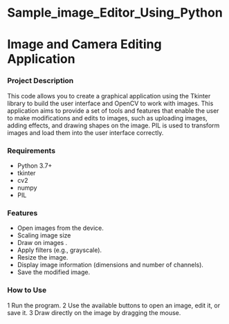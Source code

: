 # Sample_image_Editor_Using_Python

# Image and Camera Editing Application

### Project Description
This code allows you to create a graphical application using the Tkinter library to build the user interface and OpenCV to work with images. This application aims to provide a set of tools and features that enable the user to make modifications and edits to images, such as uploading images, adding effects, and drawing shapes on the image. PIL is used to transform images and load them into the user interface correctly.

### Requirements
* Python 3.7+
* tkinter
* cv2
* numpy
* PIL

  
 ### Features
* Open images from the device.
* Scaling image size
* Draw on images .
* Apply filters (e.g., grayscale).
* Resize the image.
* Display image information (dimensions and number of channels).
* Save the modified image.

### How to Use
1 Run the program.
2 Use the available buttons to open an image, edit it, or save it.
3 Draw directly on the image by dragging the mouse.

